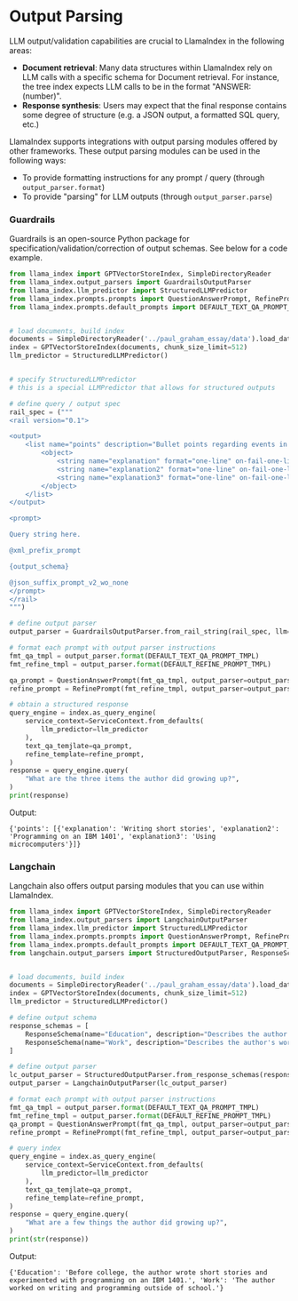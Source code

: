 # Output Parsing

LLM output/validation capabilities are crucial to LlamaIndex in the following areas:
- **Document retrieval**: Many data structures within LlamaIndex rely on LLM calls with a specific schema for Document retrieval. For instance, the tree index expects LLM calls to be in the format "ANSWER: (number)".
- **Response synthesis**: Users may expect that the final response contains some degree of structure (e.g. a JSON output, a formatted SQL query, etc.)

LlamaIndex supports integrations with output parsing modules offered
by other frameworks. These output parsing modules can be used in the following ways:
- To provide formatting instructions for any prompt / query (through `output_parser.format`)
- To provide "parsing" for LLM outputs (through `output_parser.parse`)


### Guardrails

Guardrails is an open-source Python package for specification/validation/correction of output schemas. See below for a code example.


```python
from llama_index import GPTVectorStoreIndex, SimpleDirectoryReader
from llama_index.output_parsers import GuardrailsOutputParser
from llama_index.llm_predictor import StructuredLLMPredictor
from llama_index.prompts.prompts import QuestionAnswerPrompt, RefinePrompt
from llama_index.prompts.default_prompts import DEFAULT_TEXT_QA_PROMPT_TMPL, DEFAULT_REFINE_PROMPT_TMPL


# load documents, build index
documents = SimpleDirectoryReader('../paul_graham_essay/data').load_data()
index = GPTVectorStoreIndex(documents, chunk_size_limit=512)
llm_predictor = StructuredLLMPredictor()


# specify StructuredLLMPredictor
# this is a special LLMPredictor that allows for structured outputs

# define query / output spec
rail_spec = ("""
<rail version="0.1">

<output>
    <list name="points" description="Bullet points regarding events in the author's life.">
        <object>
            <string name="explanation" format="one-line" on-fail-one-line="noop" />
            <string name="explanation2" format="one-line" on-fail-one-line="noop" />
            <string name="explanation3" format="one-line" on-fail-one-line="noop" />
        </object>
    </list>
</output>

<prompt>

Query string here.

@xml_prefix_prompt

{output_schema}

@json_suffix_prompt_v2_wo_none
</prompt>
</rail>
""")

# define output parser
output_parser = GuardrailsOutputParser.from_rail_string(rail_spec, llm=llm_predictor.llm)

# format each prompt with output parser instructions
fmt_qa_tmpl = output_parser.format(DEFAULT_TEXT_QA_PROMPT_TMPL)
fmt_refine_tmpl = output_parser.format(DEFAULT_REFINE_PROMPT_TMPL)

qa_prompt = QuestionAnswerPrompt(fmt_qa_tmpl, output_parser=output_parser)
refine_prompt = RefinePrompt(fmt_refine_tmpl, output_parser=output_parser)

# obtain a structured response
query_engine = index.as_query_engine(
    service_context=ServiceContext.from_defaults(
        llm_predictor=llm_predictor
    ),
    text_qa_temjlate=qa_prompt, 
    refine_template=refine_prompt, 
)
response = query_engine.query(
    "What are the three items the author did growing up?", 
)
print(response)

```

Output:
```
{'points': [{'explanation': 'Writing short stories', 'explanation2': 'Programming on an IBM 1401', 'explanation3': 'Using microcomputers'}]}
```


### Langchain

Langchain also offers output parsing modules that you can use within LlamaIndex.

```python
from llama_index import GPTVectorStoreIndex, SimpleDirectoryReader
from llama_index.output_parsers import LangchainOutputParser
from llama_index.llm_predictor import StructuredLLMPredictor
from llama_index.prompts.prompts import QuestionAnswerPrompt, RefinePrompt
from llama_index.prompts.default_prompts import DEFAULT_TEXT_QA_PROMPT_TMPL, DEFAULT_REFINE_PROMPT_TMPL
from langchain.output_parsers import StructuredOutputParser, ResponseSchema


# load documents, build index
documents = SimpleDirectoryReader('../paul_graham_essay/data').load_data()
index = GPTVectorStoreIndex(documents, chunk_size_limit=512)
llm_predictor = StructuredLLMPredictor()

# define output schema
response_schemas = [
    ResponseSchema(name="Education", description="Describes the author's educational experience/background."),
    ResponseSchema(name="Work", description="Describes the author's work experience/background.")
]

# define output parser
lc_output_parser = StructuredOutputParser.from_response_schemas(response_schemas)
output_parser = LangchainOutputParser(lc_output_parser)

# format each prompt with output parser instructions
fmt_qa_tmpl = output_parser.format(DEFAULT_TEXT_QA_PROMPT_TMPL)
fmt_refine_tmpl = output_parser.format(DEFAULT_REFINE_PROMPT_TMPL)
qa_prompt = QuestionAnswerPrompt(fmt_qa_tmpl, output_parser=output_parser)
refine_prompt = RefinePrompt(fmt_refine_tmpl, output_parser=output_parser)

# query index
query_engine = index.as_query_engine(
    service_context=ServiceContext.from_defaults(
        llm_predictor=llm_predictor
    ),
    text_qa_temjlate=qa_prompt, 
    refine_template=refine_prompt, 
)
response = query_engine.query(
    "What are a few things the author did growing up?", 
)
print(str(response))
```

Output:

```
{'Education': 'Before college, the author wrote short stories and experimented with programming on an IBM 1401.', 'Work': 'The author worked on writing and programming outside of school.'}
```

